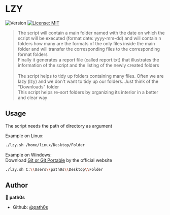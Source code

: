 # LZY
![Version](https://img.shields.io/badge/version-0.1-blue.svg?cacheSeconds=2592000)
[![License: MIT](https://img.shields.io/badge/License-MIT-yellow.svg)](#)

> The script will contain a main folder named with the date on which the script will be executed (format date: yyyy-mm-dd) and will contain n folders how many are the formats of the only files inside the main folder and will transfer the corresponding files to the corresponding format folders <br>
Finally it generates a report file (called report.txt) that illustrates the information of the script and the listing of the newly created folders <br> <br>
The script helps to tidy up folders containing many files. Often we are lazy (lzy) and we don't want to tidy up our folders. Just think of the "Downloads" folder <br>
This script helps re-sort folders by organizing its interior in a better and clear way

## Usage
The script needs the path of directory as argument

Example on Linux:
```sh
./lzy.sh /home/linux/Desktop/Folder 
```

Example on Windows: <br>
Download [Git or Git Portable](https://git-scm.com/download/win) by the official website 
```sh
./lzy.sh C:\\Users\\path0s\\Desktop\\Folder 
```

## Author

👤 **path0s**

* Github: [@path0s](https://github.com/path0s)
